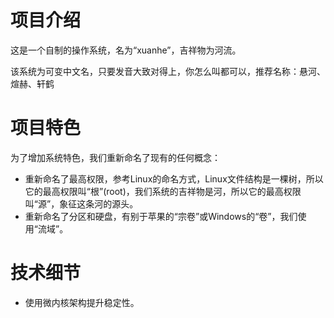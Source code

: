 # 项目介绍

这是一个自制的操作系统，名为“xuanhe”，吉祥物为河流。

该系统为可变中文名，只要发音大致对得上，你怎么叫都可以，推荐名称：悬河、煊赫、轩鹤

# 项目特色

为了增加系统特色，我们重新命名了现有的任何概念：
 - 重新命名了最高权限，参考Linux的命名方式，Linux文件结构是一棵树，所以它的最高权限叫“根”(root)，我们系统的吉祥物是河，所以它的最高权限叫“源”，象征这条河的源头。
 - 重新命名了分区和硬盘，有别于苹果的“宗卷”或Windows的“卷”，我们使用“流域”。

# 技术细节

 - 使用微内核架构提升稳定性。